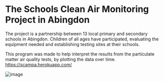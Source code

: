 # The Schools Clean Air Monitoring Project in Abingdon
The project is a partnership between 13 local primary and secondary schools in Abingdon. Children of all ages have participated, evaluating the equipment needed and establishing testing sites at their schools.

This program was made to help interpret the results from the particulate matter air quality tests, by plotting the data over time.
https://scampa.herokuapp.com/

![image](https://i.imgur.com/kslCXjP.png)
